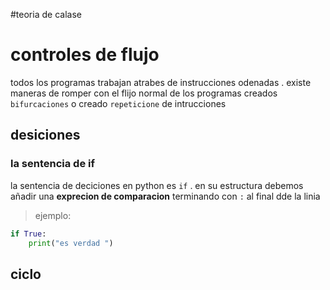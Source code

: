 #teoria de calase

# controles de flujo
todos los programas trabajan atrabes de instrucciones odenadas .
existe maneras de romper con el flijo normal de los programas creados 
`bifurcaciones` o creado `repeticione` de intrucciones 
## desiciones
### la sentencia de if 
la sentencia de deciciones en python  es  `if` . en su estructura debemos añadir una **exprecion de comparacion** terminando con `:`  al final  dde la linia  
>ejemplo:
``` python
if True:
    print("es verdad ")
```
## ciclo